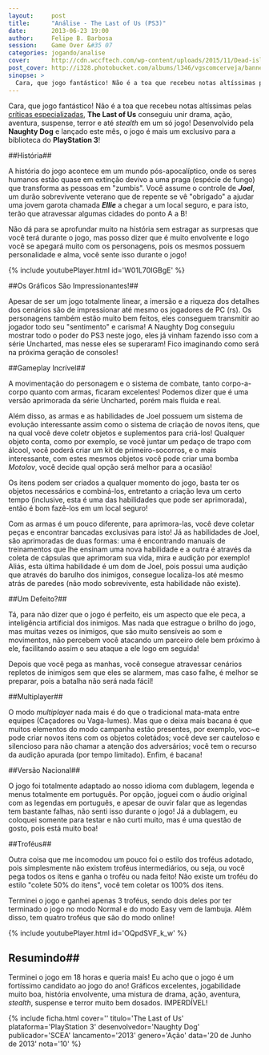 ```yaml
---
layout:     post
title:      "Análise - The Last of Us (PS3)"
date:       2013-06-23 19:00
author:     Felipe B. Barbosa
session:    Game Over &#35 07
categories: jogando/analise
cover:      http://cdn.wccftech.com/wp-content/uploads/2015/11/Dead-island-cover.png
post_cover: http://i328.photobucket.com/albums/l346/vgscomcerveja/banner3_1_zpsplzx2idj.jpg
sinopse: >
  Cara, que jogo fantástico! Não é a toa que recebeu notas altíssimas pelas críticas especializadas, The Last of Us conseguiu unir drama, ação, aventura, suspense, terror e até stealth em um só jogo! Desenvolvido pela Naughty Dog e lançado este mês, o jogo é mais um exclusivo para a biblioteca do PlayStation 3!
---
```

Cara, que jogo fantástico! Não é a toa que recebeu notas altíssimas pelas [críticas especializadas](http://www.metacritic.com/game/playstation-3/the-last-of-us), **The Last of Us** conseguiu unir drama, ação, aventura, suspense, terror e até *stealth* em um só jogo! Desenvolvido pela **Naughty Dog** e lançado este mês, o jogo é mais um exclusivo para a biblioteca do **PlayStation 3**!

##História##

A história do jogo acontece em um mundo pós-apocalíptico, onde os seres humanos estão quase em extinção devivo a uma praga (espécie de fungo) que transforma as pessoas em "zumbis". Você assume o controle de **_Joel_**, um durão sobrevivente veterano que de repente se vê "obrigado" a ajudar uma jovem garota chamada **_Ellie_** a chegar a um local seguro, e para isto, terão que atravessar algumas cidades do ponto A a B!

Não dá para se aprofundar muito na história sem estragar as surpresas que você terá durante o jogo, mas posso dizer que é muito envolvente e logo você se apegará muito com os personagens, pois os mesmos possuem personalidade e alma, você sente isso durante o jogo!

{% include youtubePlayer.html id='W01L70IGBgE' %}

##Os Gráficos São Impressionantes!##

Apesar de ser um jogo totalmente linear, a imersão e a riqueza dos detalhes dos cenários são de impressionar até mesmo os jogadores de PC (rs). Os personagens também estão muito bem feitos, eles conseguem transmitir ao jogador todo seu "sentimento" e carisma! A Naughty Dog conseguiu mostrar todo o poder do PS3 neste jogo, eles já vinham fazendo isso com a série Uncharted, mas nesse eles se superaram! Fico imaginando como será na próxima geração de consoles!

##Gameplay Incrível##

A movimentação do personagem e o sistema de combate, tanto corpo-a-corpo quanto com armas, ficaram excelentes! Podemos dizer que é uma versão aprimorada da série Uncharted, porém mais fluida e real.

Além disso, as armas e as habilidades de Joel possuem um sistema de evolução interessante assim como o sistema de criação de novos itens, que na qual você deve coletr objetos e suplementos para criá-los! Qualquer objeto conta, como por exemplo, se você juntar um pedaço de trapo com álcool, você poderá criar um kit de primeiro-socorros, e o mais interessante, com estes mesmos objetos você pode criar uma bomba *Motolov*, você decide qual opção será melhor para a ocasião!

Os itens podem ser criados a qualquer momento do jogo, basta ter os objetos necessários e combiná-los, entretanto a criação leva um certo tempo (inclusive, esta é uma das habilidades que pode ser aprimorada), então é bom fazê-los em um local seguro!

Com as armas é um pouco diferente, para aprimora-las, você deve coletar peças e encontrar bancadas exclusivas para isto! Já as habilidades de Joel, são aprimoradas de duas formas: uma é encontrando manuais de treinamentos que lhe ensinam uma nova habilidade e a outra é através da coleta de cápsulas que aprimoram sua vida, mira e audição por exemplo! Aliás, esta última habilidade é um dom de Joel, pois possui uma audição que através do barulho dos inimigos, consegue localiza-los até mesmo atrás de paredes (não modo sobrevivente, esta habilidade não existe).

##Um Defeito?##

Tá, para não dizer que o jogo é perfeito, eis um aspecto que ele peca, a inteligência artificial dos inimigos. Mas nada que estrague o brilho do jogo, mas muitas vezes os inimigos, que são muito sensíveis ao som e movimentos, não percebem você atacando um parceiro dele bem próximo à ele, facilitando assim o seu ataque a ele logo em seguida!

Depois que você pega as manhas, você consegue atravessar cenários repletos de inimigos sem que eles se alarmem, mas caso falhe, é melhor se preparar, pois a batalha não será nada fácil!

##Multiplayer##

O modo *multiplayer* nada mais é do que o tradicional mata-mata entre equipes (Caçadores ou Vaga-lumes). Mas que o deixa mais bacana é que muitos elementos do modo campanha estão presentes, por exemplo, voc~e pode criar novos itens com os objetos coletádos; você deve ser cauteloso e silencioso para não chamar a atenção dos adversários; você tem o recurso da audição apurada (por tempo limitado). Enfim, é bacana!

##Versão Nacional##

O jogo foi totalmente adaptado ao nosso idioma com dublagem, legenda e menus totalmente em português. Por opção, joguei com o áudio original com as legendas em português, e apesar de ouvir falar que as legendas tem bastante falhas, não senti isso durante o jogo! Já a dublagem, eu coloquei somente para testar e não curti muito, mas é uma questão de gosto, pois está muito boa!

##Troféus##

Outra coisa que me incomodou um pouco foi o estilo dos troféus adotado, pois simplesmente não existem troféus intermediários, ou seja, ou você pega todos os itens e ganha o troféu ou nada feito! Não existe um troféu do estilo "colete 50% do itens", você tem coletar os 100% dos itens.

Terminei o jogo e ganhei apenas 3 troféus, sendo dois deles por ter terminado o jogo no modo Normal e do modo Easy vem de lambuja. Além disso, tem quatro troféus que são do modo online!

{% include youtubePlayer.html id='OQpdSVF_k_w' %}

## Resumindo##

Terminei o jogo em 18 horas e queria mais! Eu acho que o jogo é um fortíssimo candidato ao jogo do ano! Gráficos excelentes, jogabilidade muito boa, história envolvente, uma mistura de drama, ação, aventura, *stealth*, suspense e terror muito bem dosados. IMPERDÍVEL!

{% include ficha.html
  cover=''
  titulo='The Last of Us'
  plataforma='PlayStation 3'
  desenvolvedor='Naughty Dog'
  publicador='SCEA'
  lancamento='2013'
  genero='Ação'
  data='20 de Junho de 2013'
  nota='10' %}
